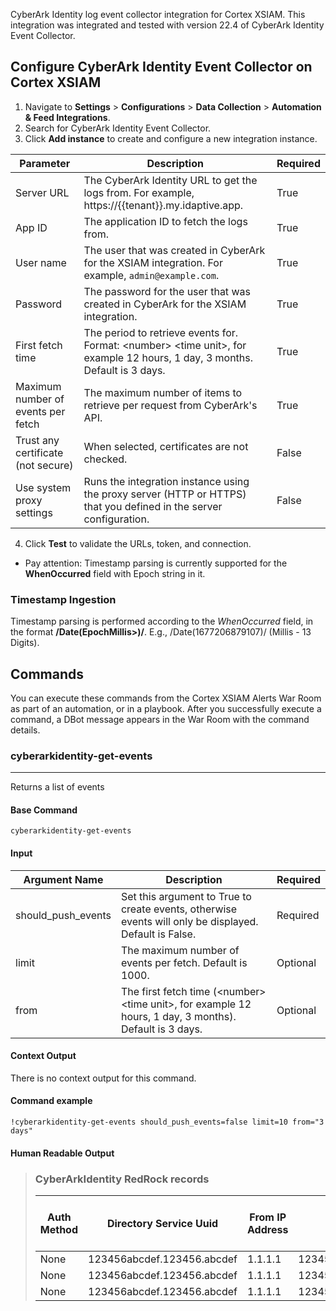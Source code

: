 CyberArk Identity log event collector integration for Cortex XSIAM.
This integration was integrated and tested with version 22.4 of CyberArk Identity Event Collector.

## Configure CyberArk Identity Event Collector on Cortex XSIAM

1. Navigate to **Settings** > **Configurations** > **Data Collection** > **Automation & Feed Integrations**.
2. Search for CyberArk Identity Event Collector.
3. Click **Add instance** to create and configure a new integration instance.

| **Parameter**                       | **Description**                                                    | **Required** |
|-------------------------------------| --- | --- |
| Server URL                          | The CyberArk Identity URL to get the logs from. For example, https://{{tenant}}.my.idaptive.app.       | True |
| App ID                              | The application ID to fetch the logs from.                                | True |
| User name                           | The user that was created in CyberArk for the XSIAM integration. For example, `admin@example.com`.                  | True |
| Password                            | The password for the user that was created in CyberArk for the XSIAM integration.                                                      | True |
| First fetch time                    | The period to retrieve events for. <br/>Format: &lt;number&gt; &lt;time unit&gt;, for example 12 hours, 1 day, 3 months. <br/>Default is 3 days. | True |
| Maximum number of events per fetch  | The maximum number of items to retrieve per request from CyberArk's API. | True |
| Trust any certificate (not secure)  | When selected, certificates are not checked.  | False |
| Use system proxy settings           | Runs the integration instance using the proxy server (HTTP or HTTPS) that you defined in the server configuration.  | False |

4. Click **Test** to validate the URLs, token, and connection.

* Pay attention: Timestamp parsing is currently supported for the **WhenOccurred** field with Epoch string in it.

### Timestamp Ingestion

Timestamp parsing is performed according to the *WhenOccurred* field, in the format **/Date(EpochMillis>)/**.
E.g., /Date(1677206879107)/ (Millis - 13 Digits).

## Commands

You can execute these commands from the Cortex XSIAM Alerts War Room as part of an automation, or in a playbook.
After you successfully execute a command, a DBot message appears in the War Room with the command details.

### cyberarkidentity-get-events

***
Returns a list of events


#### Base Command

`cyberarkidentity-get-events`

#### Input

| **Argument Name** | **Description**                                                                                                    | **Required** |
| --- |--------------------------------------------------------------------------------------------------------------------| --- |
| should_push_events | Set this argument to True to create events, otherwise events will only be displayed. Default is False.             | Required |
| limit | The maximum number of events per fetch. Default is 1000.                                                           | Optional | 
| from | The first fetch time (&lt;number&gt; &lt;time unit&gt;, for example 12 hours, 1 day, 3 months). Default is 3 days. | Optional | 


#### Context Output

There is no context output for this command.

#### Command example

`!cyberarkidentity-get-events should_push_events=false limit=10 from="3 days"`

#### Human Readable Output

>### CyberArkIdentity RedRock records
>
>|Auth Method|Directory Service Uuid|From IP Address|ID|Level|Normalized User|Request Device OS|Request Host Name|Request Is Mobile Device|Tenant|User Guid|When Logged|When Occurred|_ Table Name|
>|---|---|---|---|---|---|---|---|---|---|---|---|---|---|
>| None | 123456abcdef.123456.abcdef | 1.1.1.1 | 123456abcdef.123456.abcdef | Info | admin@example.com.11 | Unknown | 1.1.1.1 | false | AAM4730 | 123456abcdef.123456.abcdef | /Date(1652376432605)/ | /Date(1652376432605)/ | events |
>| None | 123456abcdef.123456.abcdef | 1.1.1.1 | 123456abcdef.123456.abcdeg | Info | admin@example.com.11 | Unknown | 1.1.1.1 | false | AAM4730 | 123456abcdef.123456.abcdef | /Date(1652376492682)/ | /Date(1652376492682)/ | events |
>| None | 123456abcdef.123456.abcdef | 1.1.1.1 | 123456abcdef.123456.abcdeh | Info | admin@example.com.11 | Unknown | 1.1.1.1 | false | AAM4730 | 123456abcdef.123456.abcdef | /Date(1652376552546)/ | /Date(1652376552546)/ | events |
